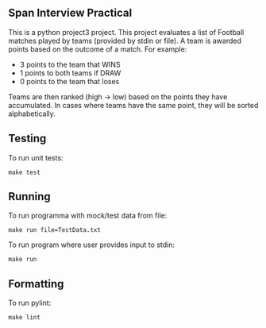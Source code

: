 ## Span Interview Practical

This is a python project3 project. This project evaluates a list of Football matches played by teams (provided by stdin or file). A team is awarded points based on the outcome of a match. For example:
- 3 points to the team that WINS
- 1 points to both teams if DRAW
- 0 points to the team that loses

Teams are then ranked (high -> low) based on the points they have accumulated. In cases where teams have the same point, they will be sorted alphabetically.

## Testing

To run unit tests:
```
make test
```

## Running 

To run programma with mock/test data from file:
```
make run file=TestData.txt
```

To run program where user provides input to stdin:
```
make run
```

## Formatting

To run pylint:
```
make lint
```